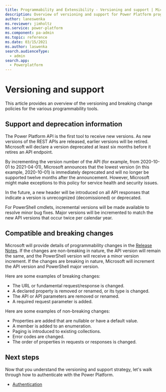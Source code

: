 ```yaml
---
title: Programmability and Extensibility - Versioning and support | Microsoft Docs
description: Overview of versioning and support for Power Platform programmability tools.
author: laneswenka
ms.reviewer: jimholtz
ms.service: power-platform
ms.component: pa-admin
ms.topic: reference
ms.date: 03/15/2021
ms.author: laswenka
search.audienceType: 
  - admin
search.app:
  - Powerplatform
---
```


# Versioning and support
This article provides an overview of the versioning and breaking change policies for the various programmability tools.

## Support and deprecation information
The Power Platform API is the first tool to receive new versions.  As new versions of the REST APIs are released, earlier versions will be retired. Microsoft will declare a version deprecated at least six months before it retires an API endpoint.

By incrementing the version number of the API (for example, from 2020-10-01 to 2021-04-01), Microsoft announces that the lowest version (in this example, 2020-10-01) is immediately deprecated and will no longer be supported twelve months after the announcement. However, Microsoft might make exceptions to this policy for service health and security issues.

In the future, a new header will be introduced on all API responses that indicate a version is unrecognized (decomissioned) or deprecated.  

For PowerShell cmdlets, incremental versions will be made available to resolve minor bug fixes.  Major versions will be incremented to match the new API versions that occur twice per calendar year.

## Compatible and breaking changes
Microsoft will provide details of programmability changes in the [Release Notes](/dynamics365/release-plans/#microsoft-power-platform). If the changes are non-breaking in nature, the API version will remain the same, and the PowerShell version will receive a minor version increment. If the changes are breaking in nature, Microsoft will increment the API version and PowerShell major version. 

Here are some examples of breaking changes:

- The URL or fundamental request/response is changed.
- A declared property is removed or renamed, or its type is changed.
- The API or API parameters are removed or renamed.
- A required request parameter is added.

Here are some examples of non-breaking changes:

- Properties are added that are nullable or have a default value.
- A member is added to an enumeration.
- Paging is introduced to existing collections.
- Error codes are changed.
- The order of properties in requests or responses is changed.

## Next steps
Now that you understand the versioning and support strategy, let's walk through how to authenticate with the Power Platform.

- [Authentication](programmability-authentication.md)